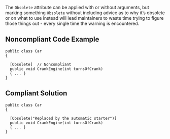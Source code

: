 The `Obsolete` attribute can be applied with or without arguments, but marking something `Obsolete` without including advice as to why it’s obsolete or on what to use instead will lead maintainers to waste time trying to figure those things out - every single time the warning is encountered.
 
## Noncompliant Code Example

    public class Car
    {
    
      [Obsolete]  // Noncompliant
      public void CrankEngine(int turnsOfCrank)
      { ... }
    }

## Compliant Solution

    public class Car
    {
    
      [Obsolete("Replaced by the automatic starter")]
      public void CrankEngine(int turnsOfCrank)
      { ... }
    }